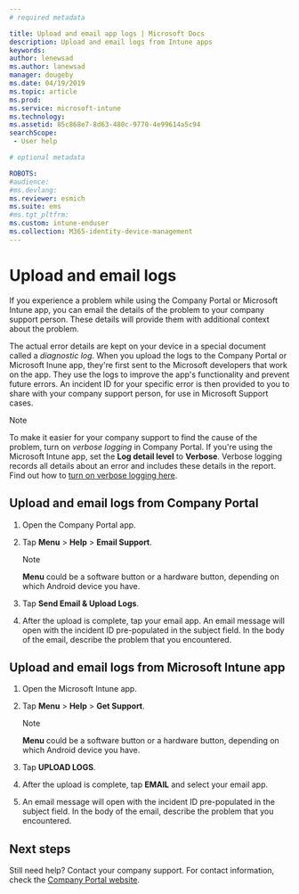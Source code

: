 ```yaml
---
# required metadata

title: Upload and email app logs | Microsoft Docs
description: Upload and email logs from Intune apps  
keywords:
author: lenewsad
ms.author: lanewsad
manager: dougeby
ms.date: 04/19/2019
ms.topic: article
ms.prod:
ms.service: microsoft-intune
ms.technology:
ms.assetid: 85c868e7-8d63-480c-9770-4e99614a5c94
searchScope:
 - User help

# optional metadata

ROBOTS:  
#audience:
#ms.devlang:
ms.reviewer: esmich
ms.suite: ems
#ms.tgt_pltfrm:
ms.custom: intune-enduser
ms.collection: M365-identity-device-management
---
```



# Upload and email logs  

If you experience a problem while using the Company Portal or Microsoft Intune app, you can email the details of the problem to your company support person. These details will provide them with additional context about the problem.  

The actual error details are kept on your device in a special document called a _diagnostic log_. When you upload the logs to the Company Portal or Microsoft Inune app, they're first sent to the Microsoft developers that work on the app. They use the logs to improve the app's functionality and prevent future errors. An incident ID for your specific error is then provided to you to share with your company support person, for use in Microsoft Support cases.  

> [!Note]
> To make it easier for your company support to find the cause of the problem, turn on _verbose logging_ in Company Portal. If you're using the Microsoft Intune app, set the **Log detail level** to **Verbose**. Verbose logging records all details about an error and includes these details in the report. Find out how to [turn on verbose logging here](use-verbose-logging-to-help-your-it-administrator-fix-device-issues-android.md).  

## Upload and email logs from Company Portal  

1.  Open the Company Portal app.  

2.  Tap **Menu** > **Help** > **Email Support**.  

	> [!NOTE]
	> **Menu** could be a software button or a hardware button, depending on which Android device you have.  

3.  Tap **Send Email & Upload Logs**.  
4.  After the upload is complete, tap your email app. An email message will open with the incident ID pre-populated in the subject field. In the body of the email, describe the problem that you encountered.    


 ## Upload and email logs from Microsoft Intune app   

1.  Open the Microsoft Intune app.  

2.  Tap **Menu** > **Help** > **Get Support**.  

	> [!NOTE]
	> **Menu** could be a software button or a hardware button, depending on which Android device you have.

3.  Tap **UPLOAD LOGS**.  
4.  After the upload is complete, tap **EMAIL** and select your email app.  
5. An email message will open with the incident ID pre-populated in the subject field. In the body of the email, describe the problem that you encountered.  

## Next steps  

Still need help? Contact your company support. For contact information, check the [Company Portal website](https://go.microsoft.com/fwlink/?linkid=2010980).
